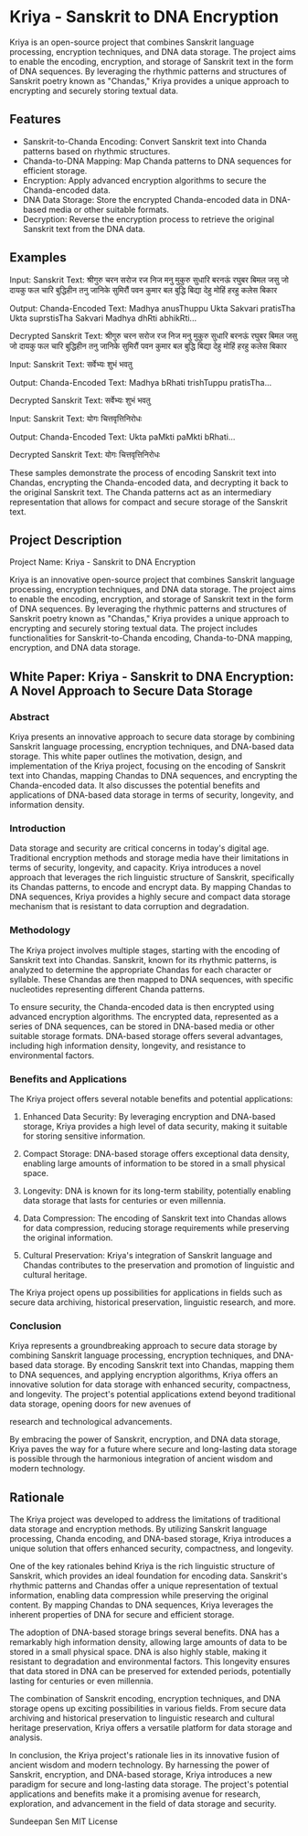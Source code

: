 # Kriya - Sanskrit to DNA Encryption

Kriya is an open-source project that combines Sanskrit language processing, encryption techniques, and DNA data storage. The project aims to enable the encoding, encryption, and storage of Sanskrit text in the form of DNA sequences. By leveraging the rhythmic patterns and structures of Sanskrit poetry known as "Chandas," Kriya provides a unique approach to encrypting and securely storing textual data.

## Features

- Sanskrit-to-Chanda Encoding: Convert Sanskrit text into Chanda patterns based on rhythmic structures.
- Chanda-to-DNA Mapping: Map Chanda patterns to DNA sequences for efficient storage.
- Encryption: Apply advanced encryption algorithms to secure the Chanda-encoded data.
- DNA Data Storage: Store the encrypted Chanda-encoded data in DNA-based media or other suitable formats.
- Decryption: Reverse the encryption process to retrieve the original Sanskrit text from the DNA data.

## Examples
Input:
Sanskrit Text: श्रीगुरु चरन सरोज रज निज मनु मुकुरु सुधारि बरनऊं रघुबर बिमल जसु जो दायकु फल चारि बुद्धिहीन तनु जानिके सुमिरौं पवन कुमार बल बुद्धि बिद्या देहु मोहिं हरहु कलेस बिकार

Output:
Chanda-Encoded Text: Madhya anusThuppu Ukta Sakvari pratisTha Ukta suprstisTha Sakvari Madhya dhRti abhikRti...

Decrypted Sanskrit Text: श्रीगुरु चरन सरोज रज निज मनु मुकुरु सुधारि बरनऊं रघुबर बिमल जसु जो दायकु फल चारि बुद्धिहीन तनु जानिके सुमिरौं पवन कुमार बल बुद्धि बिद्या देहु मोहिं हरहु कलेस बिकार

Input:
Sanskrit Text: सर्वेभ्यः शुभं भवतु

Output:
Chanda-Encoded Text: Madhya bRhati trishTuppu pratisTha...

Decrypted Sanskrit Text: सर्वेभ्यः शुभं भवतु

Input:
Sanskrit Text: योगः चित्तवृत्तिनिरोधः

Output:
Chanda-Encoded Text: Ukta paMkti paMkti bRhati...

Decrypted Sanskrit Text: योगः चित्तवृत्तिनिरोधः

These samples demonstrate the process of encoding Sanskrit text into Chandas, encrypting the Chanda-encoded data, and decrypting it back to the original Sanskrit text. The Chanda patterns act as an intermediary representation that allows for compact and secure storage of the Sanskrit text.
## Project Description

Project Name: Kriya - Sanskrit to DNA Encryption

Kriya is an innovative open-source project that combines Sanskrit language processing, encryption techniques, and DNA data storage. The project aims to enable the encoding, encryption, and storage of Sanskrit text in the form of DNA sequences. By leveraging the rhythmic patterns and structures of Sanskrit poetry known as "Chandas," Kriya provides a unique approach to encrypting and securely storing textual data. The project includes functionalities for Sanskrit-to-Chanda encoding, Chanda-to-DNA mapping, encryption, and DNA data storage.

## White Paper: Kriya - Sanskrit to DNA Encryption: A Novel Approach to Secure Data Storage

### Abstract

Kriya presents an innovative approach to secure data storage by combining Sanskrit language processing, encryption techniques, and DNA-based data storage. This white paper outlines the motivation, design, and implementation of the Kriya project, focusing on the encoding of Sanskrit text into Chandas, mapping Chandas to DNA sequences, and encrypting the Chanda-encoded data. It also discusses the potential benefits and applications of DNA-based data storage in terms of security, longevity, and information density.

### Introduction

Data storage and security are critical concerns in today's digital age. Traditional encryption methods and storage media have their limitations in terms of security, longevity, and capacity. Kriya introduces a novel approach that leverages the rich linguistic structure of Sanskrit, specifically its Chandas patterns, to encode and encrypt data. By mapping Chandas to DNA sequences, Kriya provides a highly secure and compact data storage mechanism that is resistant to data corruption and degradation.

### Methodology

The Kriya project involves multiple stages, starting with the encoding of Sanskrit text into Chandas. Sanskrit, known for its rhythmic patterns, is analyzed to determine the appropriate Chandas for each character or syllable. These Chandas are then mapped to DNA sequences, with specific nucleotides representing different Chanda patterns.

To ensure security, the Chanda-encoded data is then encrypted using advanced encryption algorithms. The encrypted data, represented as a series of DNA sequences, can be stored in DNA-based media or other suitable storage formats. DNA-based storage offers several advantages, including high information density, longevity, and resistance to environmental factors.

### Benefits and Applications

The Kriya project offers several notable benefits and potential applications:

1. Enhanced Data Security: By leveraging encryption and DNA-based storage, Kriya provides a high level of data security, making it suitable for storing sensitive information.

2. Compact Storage: DNA-based storage offers exceptional data density, enabling large amounts of information to be stored in a small physical space.

3. Longevity: DNA is known for its long-term stability, potentially enabling data storage that lasts for centuries or even millennia.

4. Data Compression: The encoding of Sanskrit text into Chandas allows for data compression, reducing storage requirements while preserving the original information.

5. Cultural Preservation: Kriya's integration of Sanskrit language and Chandas contributes to the preservation and promotion of linguistic and cultural heritage.

The Kriya project opens up possibilities for applications in fields such as secure data archiving, historical preservation, linguistic research, and more.

### Conclusion

Kriya represents a groundbreaking approach to secure data storage by combining Sanskrit language processing, encryption techniques, and DNA-based data storage. By encoding Sanskrit text into Chandas, mapping them to DNA sequences, and applying encryption algorithms, Kriya offers an innovative solution for data storage with enhanced security, compactness, and longevity. The project's potential applications extend beyond traditional data storage, opening doors for new avenues of

research and technological advancements.

By embracing the power of Sanskrit, encryption, and DNA data storage, Kriya paves the way for a future where secure and long-lasting data storage is possible through the harmonious integration of ancient wisdom and modern technology.

## Rationale

The Kriya project was developed to address the limitations of traditional data storage and encryption methods. By utilizing Sanskrit language processing, Chanda encoding, and DNA-based storage, Kriya introduces a unique solution that offers enhanced security, compactness, and longevity.

One of the key rationales behind Kriya is the rich linguistic structure of Sanskrit, which provides an ideal foundation for encoding data. Sanskrit's rhythmic patterns and Chandas offer a unique representation of textual information, enabling data compression while preserving the original content. By mapping Chandas to DNA sequences, Kriya leverages the inherent properties of DNA for secure and efficient storage.

The adoption of DNA-based storage brings several benefits. DNA has a remarkably high information density, allowing large amounts of data to be stored in a small physical space. DNA is also highly stable, making it resistant to degradation and environmental factors. This longevity ensures that data stored in DNA can be preserved for extended periods, potentially lasting for centuries or even millennia.

The combination of Sanskrit encoding, encryption techniques, and DNA storage opens up exciting possibilities in various fields. From secure data archiving and historical preservation to linguistic research and cultural heritage preservation, Kriya offers a versatile platform for data storage and analysis.

In conclusion, the Kriya project's rationale lies in its innovative fusion of ancient wisdom and modern technology. By harnessing the power of Sanskrit, encryption, and DNA-based storage, Kriya introduces a new paradigm for secure and long-lasting data storage. The project's potential applications and benefits make it a promising avenue for research, exploration, and advancement in the field of data storage and security.

Sundeepan Sen
MIT License
